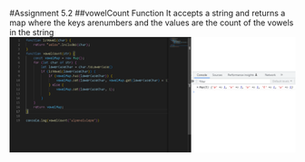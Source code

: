 #Assignment 5.2
##vowelCount Function
It accepts a string and returns a map where the keys arenumbers and the values are the count of the vowels in the string
![img](./Screenshot.PNG)